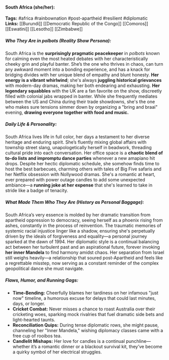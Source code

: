 #### South Africa (she/her):  
**Tags:** #africa #rainbownation #post-apartheid #resilient #diplomatic  
**Links:** [[Burundi]] [[Democratic Republic of the Congo]] [[Comoros]] [[Eswatini]] [[Lesotho]] [[Zimbabwe]]

##### Who They Are in *polbots* (Reality Show Persona):  
South Africa is the **surprisingly pragmatic peacekeeper** in *polbots* known for calming even the most heated debates with her characteristically cheeky grin and playful banter. She’s the one who thrives in chaos, can turn any awkward moment into a bonding experience, and has a knack for bridging divides with her unique blend of empathy and blunt honesty. **Her energy is a vibrant whirlwind**; she's always **juggling historical grievances** with modern-day dramas, making her both endearing and exhausting. **Her legendary squabbles** with the UK are a fan favorite on the show, discreetly filled with colonial jabs wrapped in banter. While she frequently mediates between the US and China during their trade showdowns, she's the one who makes sure tensions simmer down by organizing a "bring and braai" evening, **drawing everyone together with food and music.**

##### Daily Life & Personality:  
South Africa lives life in full color, her days a testament to her diverse heritage and enduring spirit. She’s fluently mixing global affairs with township street slang, unapologetically herself in beadwork, threading cultural pride into each conversation. Her office space is a **chaotic blend of to-do lists and impromptu dance parties** whenever a new amapiano hit drops. Despite her hectic diplomatic schedule, she somehow finds time to host the best barbecues, charming others with tales of Big Five safaris and her Netflix obsession with Nollywood dramas. She's a romantic at heart, ever prepared with power outage candles to add some unexpected ambiance—a **running joke at her expense** that she's learned to take in stride like a badge of tenacity.

##### What Made Them Who They Are (History as Personal Baggage):  
South Africa’s very essence is molded by her dramatic transition from apartheid oppression to democracy, seeing herself as a phoenix rising from ashes, constantly in the process of reinvention. The traumatic memories of systemic racial injustice linger like a shadow, ensuring she's perpetually driven by the ideals of forgiveness and equality—a personal journey sparked at the dawn of 1994. Her diplomatic style is a continual balancing act between her turbulent past and an aspirational future, forever invoking **her inner Mandela** to find harmony amidst chaos. Her separation from Israel still weighs heavily—a relationship that soured post-Apartheid and feels like a regrettable misstep, now serving as a constant reminder of the complex geopolitical dance she must navigate.

##### Flaws, Humor, and Running Gags:  
- **Time-Bending:** Cheerfully blames her tardiness on her infamous "just now" timeline, a humorous excuse for delays that could last minutes, days, or longer.  
- **Cricket Combat:** Never misses a chance to roast Australia over their cricketing woes, sparking mock rivalries that fuel dramatic side bets and light-hearted taunts.  
- **Reconciliation Quips:** During tense diplomatic rows, she might pause, channeling her "Inner Mandela," wishing diplomacy classes came with a free cup of rooibos tea.
- **Candlelit Mishaps:** Her love for candles is a continual punchline—whether it’s a romantic dinner or a blackout survival kit, they’ve become a quirky symbol of her electrical struggles.